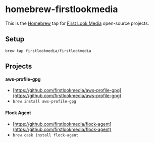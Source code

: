 
# homebrew-firstlookmedia

This is the [Homebrew](https://brew.sh) tap for [First Look Media](https://firstlook.media) open-source projects.

## Setup

```
brew tap firstlookmedia/firstlookmedia
```

## Projects

#### aws-profile-gpg

- [https://github.com/firstlookmedia/aws-profile-gpg](https://github.com/firstlookmedia/aws-profile-gpg)
- `brew install aws-profile-gpg`

#### Flock Agent

- [https://github.com/firstlookmedia/flock-agent](https://github.com/firstlookmedia/flock-agent)
- `brew cask install flock-agent`
